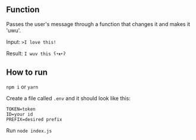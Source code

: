 ## Function

Passes the user's message through a function that changes it and makes it 'uwu'. 

Input: `>I love this!` 

Result: `I wuv this ʕ￫ᴥ￩ʔ`

## How to run 

`npm i` or `yarn`

Create a file called `.env` and it should look like this:

```
TOKEN=token
ID=your id
PREFIX=desired prefix
```

Run `node index.js`
